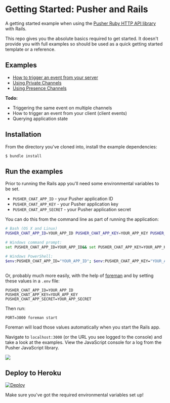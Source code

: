 # Getting Started: Pusher and Rails

A getting started example when using the [Pusher Ruby HTTP API library](https://github.com/pusher/pusher-http-ruby) with Rails.

This repo gives you the absolute basics required to get started. It doesn't provide you with full examples so should be used as a quick getting started template or a reference.

## Examples

* [How to trigger an event from your server](app/views/trigger/index.html.erb)
* [Using Private Channels](app/views/private/index.html.erb)
* [Using Presence Channels](app/views/presence/index.html.erb)

**Todo:**

* Triggering the same event on multiple channels
* How to trigger an event from your client (client events)
* Querying application state

## Installation

From the directory you've cloned into, install the example dependencies:

```
$ bundle install
```

## Run the examples

Prior to running the Rails app you'll need some environmental variables to be set.

* `PUSHER_CHAT_APP_ID` - your Pusher application ID
* `PUSHER_CHAT_APP_KEY` - your Pusher application key
* `PUSHER_CHAT_APP_SECRET` - your Pusher application secret

You can do this from the command line as part of running the application:

```bash
# Bash (OS X and Linux)
PUSHER_CHAT_APP_ID=YOUR_APP_ID PUSHER_CHAT_APP_KEY=YOUR_APP_KEY PUSHER_CHAT_APP_SECRET=YOUR_APP_SECRET rails s

# Windows command prompt:
set PUSHER_CHAT_APP_ID=YOUR_APP_ID&& set PUSHER_CHAT_APP_KEY=YOUR_APP_KEY&& set PUSHER_CHAT_APP_SECRET=YOUR_APP_SECRET&& rails s

# Windows PowerShell:
$env:PUSHER_CHAT_APP_ID="YOUR_APP_ID"; $env:PUSHER_CHAT_APP_KEY="YOUR_APP_KEY"; $env:PUSHER_CHAT_APP_SECRET="YOUR_APP_SECRET"; rails s
 
```

Or, probably much more easily, with the help of [foreman](https://github.com/ddollar/foreman) and by setting these values in a `.env` file:

```
PUSHER_CHAT_APP_ID=YOUR_APP_ID
PUSHER_CHAT_APP_KEY=YOUR_APP_KEY
PUSHER_CHAT_APP_SECRET=YOUR_APP_SECRET
```

Then run:

```
PORT=3000 foreman start
```

Foreman will load those values automatically when you start the Rails app.

Navigate to `localhost:3000` (or the URL you see logged to the console) and take a look at the examples. View the JavaScript console for a log from the Pusher JavaScript library.

![](./docs/presence-log.png)

## Deploy to Heroku

[![Deploy](https://www.herokucdn.com/deploy/button.svg)](https://heroku.com/deploy)

Make sure you've got the required environmental variables set up!
